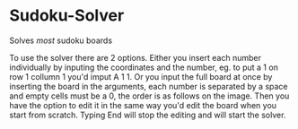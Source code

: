 # Sudoku-Solver
Solves *most* sudoku boards

To use the solver there are 2 options. Either you insert each number individually by inputing the coordinates and the number, eg. to put a 1 on row 1 collumn 1 you'd imput A 1 1. Or you input the full board at once by inserting the board in the arguments, each number is separated by a space and empty cells must be a 0, the order is as follows on the image. Then you have the option to edit it in the same way you'd edit the board when you start from scratch. Typing End will stop the editing and will start the solver.
